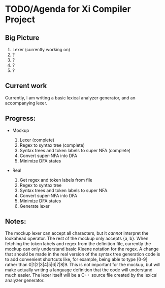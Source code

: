 TODO/Agenda for Xi Compiler Project
===================================

## Big Picture

1. Lexer (currently working on)
2. ?
3. ?
4. ?
5. ?

## Current work

Currently, I am writing a basic lexical analyzer generator, and an accompanying lexer.

Progress:
--------

* Mockup
  1. Lexer (complete)
  2. Regex to syntax tree (complete)
  3. Syntax trees and token labels to super NFA (complete)
  4. Convert super-NFA into DFA
  5. Minimize DFA states

* Real
  1. Get regex and token labels from file
  2. Regex to syntax tree
  3. Syntax trees and token labels to super NFA
  4. Convert super-NFA into DFA
  5. Minimize DFA states
  6. Generate lexer

Notes:
------

The mockup lexer can accept all characters, but it _cannot_ interpret the lookahead operator. The rest of the mockup
only accepts {a, b}. When fetching the token labels and regex from the definition file, currently the mockup can only
understand basic Kleene notation for the regex. A change that should be made in the real version of the syntax tree
generation code is to add convenient shortcuts like, for example, being able to type [0-9] rather than
0|1|2|3|4|5|6|7|8|9. This is not important for the mockup, but will make actually writing a language definition that
the code will understand much easier. The lexer itself will be a C++ source file created by the lexical analyzer
generator.
